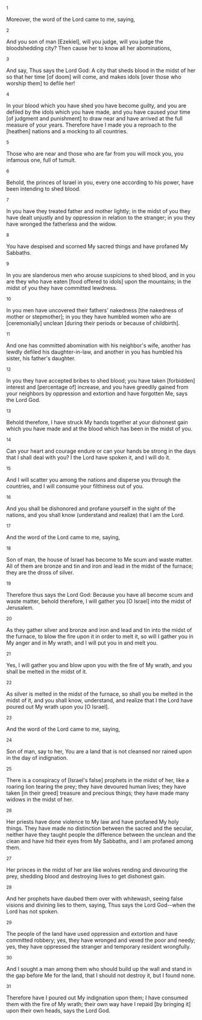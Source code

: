 <sup>1</sup> 

Moreover, the word of the Lord came to me, saying, 

<sup>2</sup> 

And you son of man [Ezekiel], will you judge, will you judge the bloodshedding city? Then cause her to know all her abominations, 

<sup>3</sup> 

And say, Thus says the Lord God: A city that sheds blood in the midst of her so that her time [of doom] will come, and makes idols [over those who worship them] to defile her! 

<sup>4</sup> 

In your blood which you have shed you have become guilty, and you are defiled by the idols which you have made, and you have caused your time [of judgment and punishment] to draw near and have arrived at the full measure of your years. Therefore have I made you a reproach to the [heathen] nations and a mocking to all countries. 

<sup>5</sup> 

Those who are near and those who are far from you will mock you, you infamous one, full of tumult. 

<sup>6</sup> 

Behold, the princes of Israel in you, every one according to his power, have been intending to shed blood. 

<sup>7</sup> 

In you have they treated father and mother lightly; in the midst of you they have dealt unjustly and by oppression in relation to the stranger; in you they have wronged the fatherless and the widow. 

<sup>8</sup> 

You have despised and scorned My sacred things and have profaned My Sabbaths. 

<sup>9</sup> 

In you are slanderous men who arouse suspicions to shed blood, and in you are they who have eaten [food offered to idols] upon the mountains; in the midst of you they have committed lewdness. 

<sup>10</sup> 

In you men have uncovered their fathers' nakedness [the nakedness of mother or stepmother]; in you they have humbled women who are [ceremonially] unclean [during their periods or because of childbirth]. 

<sup>11</sup> 

And one has committed abomination with his neighbor's wife, another has lewdly defiled his daughter-in-law, and another in you has humbled his sister, his father's daughter. 

<sup>12</sup> 

In you they have accepted bribes to shed blood; you have taken [forbidden] interest and [percentage of] increase, and you have greedily gained from your neighbors by oppression and extortion and have forgotten Me, says the Lord God. 

<sup>13</sup> 

Behold therefore, I have struck My hands together at your dishonest gain which you have made and at the blood which has been in the midst of you. 

<sup>14</sup> 

Can your heart and courage endure or can your hands be strong in the days that I shall deal with you? I the Lord have spoken it, and I will do it. 

<sup>15</sup> 

And I will scatter you among the nations and disperse you through the countries, and I will consume your filthiness out of you. 

<sup>16</sup> 

And you shall be dishonored and profane yourself in the sight of the nations, and you shall know (understand and realize) that I am the Lord. 

<sup>17</sup> 

And the word of the Lord came to me, saying, 

<sup>18</sup> 

Son of man, the house of Israel has become to Me scum and waste matter. All of them are bronze and tin and iron and lead in the midst of the furnace; they are the dross of silver. 

<sup>19</sup> 

Therefore thus says the Lord God: Because you have all become scum and waste matter, behold therefore, I will gather you [O Israel] into the midst of Jerusalem. 

<sup>20</sup> 

As they gather silver and bronze and iron and lead and tin into the midst of the furnace, to blow the fire upon it in order to melt it, so will I gather you in My anger and in My wrath, and I will put you in and melt you. 

<sup>21</sup> 

Yes, I will gather you and blow upon you with the fire of My wrath, and you shall be melted in the midst of it. 

<sup>22</sup> 

As silver is melted in the midst of the furnace, so shall you be melted in the midst of it, and you shall know, understand, and realize that I the Lord have poured out My wrath upon you [O Israel]. 

<sup>23</sup> 

And the word of the Lord came to me, saying, 

<sup>24</sup> 

Son of man, say to her, You are a land that is not cleansed nor rained upon in the day of indignation. 

<sup>25</sup> 

There is a conspiracy of [Israel's false] prophets in the midst of her, like a roaring lion tearing the prey; they have devoured human lives; they have taken [in their greed] treasure and precious things; they have made many widows in the midst of her. 

<sup>26</sup> 

Her priests have done violence to My law and have profaned My holy things. They have made no distinction between the sacred and the secular, neither have they taught people the difference between the unclean and the clean and have hid their eyes from My Sabbaths, and I am profaned among them. 

<sup>27</sup> 

Her princes in the midst of her are like wolves rending and devouring the prey, shedding blood and destroying lives to get dishonest gain. 

<sup>28</sup> 

And her prophets have daubed them over with whitewash, seeing false visions and divining lies to them, saying, Thus says the Lord God--when the Lord has not spoken. 

<sup>29</sup> 

The people of the land have used oppression and extortion and have committed robbery; yes, they have wronged and vexed the poor and needy; yes, they have oppressed the stranger and temporary resident wrongfully. 

<sup>30</sup> 

And I sought a man among them who should build up the wall and stand in the gap before Me for the land, that I should not destroy it, but I found none. 

<sup>31</sup> 

Therefore have I poured out My indignation upon them; I have consumed them with the fire of My wrath; their own way have I repaid [by bringing it] upon their own heads, says the Lord God.